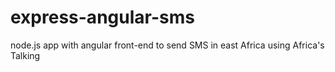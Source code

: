 express-angular-sms
===================

node.js app with angular front-end to send SMS in east Africa using Africa's Talking
